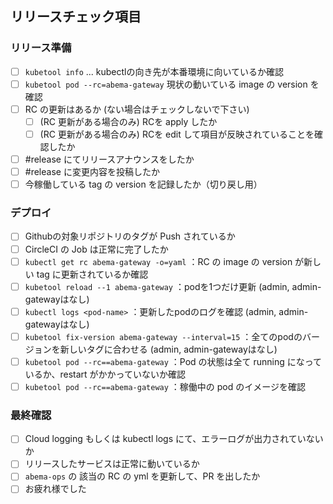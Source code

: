 ## リリースチェック項目

### リリース準備

- [ ] `kubetool info` ... kubectlの向き先が本番環境に向いているか確認
- [ ] `kubetool pod --rc=abema-gateway`   現状の動いている image の version を確認
- [ ] RC の更新はあるか (ない場合はチェックしないで下さい)
    - [ ] (RC 更新がある場合のみ) RCを apply したか
    - [ ] (RC 更新がある場合のみ) RCを edit して項目が反映されていることを確認したか
- [ ] #release にてリリースアナウンスをしたか
- [ ] #release に変更内容を投稿したか
- [ ] 今稼働している tag の version を記録したか（切り戻し用）

### デプロイ

- [ ] Githubの対象リポジトリのタグが Push されているか
- [ ] CircleCI の Job は正常に完了したか
- [ ] `kubectl get rc abema-gateway -o=yaml` ：RC の image の version が新しい tag に更新されているか確認
- [ ] `kubetool reload --1 abema-gateway` ：podを1つだけ更新 (admin, admin-gatewayはなし)
- [ ] `kubectl logs <pod-name>` ：更新したpodのログを確認 (admin, admin-gatewayはなし)
- [ ] `kubetool fix-version abema-gateway --interval=15` ：全てのpodのバージョンを新しいタグに合わせる (admin, admin-gatewayはなし)
- [ ] `kubetool pod --rc==abema-gateway` ：Pod の状態は全て running になっているか、restart がかかっていないか確認
- [ ] `kubetool pod --rc==abema-gateway` ：稼働中の pod のイメージを確認

### 最終確認

- [ ] Cloud logging もしくは kubectl logs にて、エラーログが出力されていないか
- [ ] リリースしたサービスは正常に動いているか
- [ ] `abema-ops` の 該当の RC の yml を更新して、PR を出したか
- [ ]  お疲れ様でした
